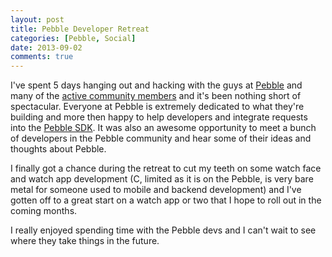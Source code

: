 ```yaml
---
layout: post
title: Pebble Developer Retreat
categories: [Pebble, Social]
date: 2013-09-02
comments: true
---
```

I've spent 5 days hanging out and hacking with the guys at [Pebble](http://getpebble.com/) 
and many of the [active community members](http://forums.getpebble.com/) and it's been nothing
short of spectacular. Everyone at Pebble is extremely dedicated to what they're building and more
then happy to help developers and integrate requests into the [Pebble SDK](http://developer.getpebble.com/).
It was also an awesome opportunity to meet a bunch of developers in the Pebble community and hear some of their
ideas and thoughts about Pebble.

I finally got a chance during the retreat to cut my teeth on some watch face and watch app development 
(C, limited as it is on the Pebble, is very bare metal for someone used to mobile and backend development)
and I've gotten off to a great start on a watch app or two that I hope to roll out in the coming months.

I really enjoyed spending time with the Pebble devs and I can't wait to see where they take things in the future.

